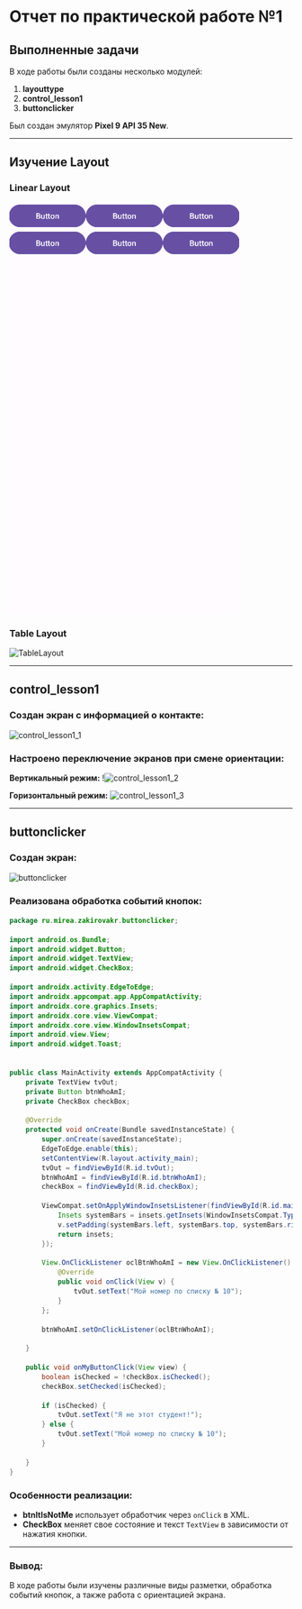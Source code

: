 # Отчет по практической работе №1

## Выполненные задачи

В ходе работы были созданы несколько модулей:

1. **layouttype**
2. **control_lesson1**
3. **buttonclicker**

Был создан эмулятор **Pixel 9 API 35 New**.

------

## Изучение Layout

### **Linear Layout**

![LinearleLayout](images/LinearLayout.png)



### **Table Layout**

![TableLayout](images/TableLayout.png)

------

## **control_lesson1**

### **Создан экран с информацией о контакте:**

![control_lesson1_1](images\control_lesson1_1.png)

### **Настроено переключение экранов при смене ориентации:**

**Вертикальный режим:** !![control_lesson1_2](images\control_lesson1_2.png)

**Горизонтальный режим:** ![control_lesson1_3](images\control_lesson1_3.png)

------

## **buttonclicker**

### **Создан экран:**

![buttonclicker](images\buttonclicker.png)

### **Реализована обработка событий кнопок:**

```java
package ru.mirea.zakirovakr.buttonclicker;

import android.os.Bundle;
import android.widget.Button;
import android.widget.TextView;
import android.widget.CheckBox;

import androidx.activity.EdgeToEdge;
import androidx.appcompat.app.AppCompatActivity;
import androidx.core.graphics.Insets;
import androidx.core.view.ViewCompat;
import androidx.core.view.WindowInsetsCompat;
import android.view.View;
import android.widget.Toast;


public class MainActivity extends AppCompatActivity {
    private TextView tvOut;
    private Button btnWhoAmI;
    private CheckBox checkBox;

    @Override
    protected void onCreate(Bundle savedInstanceState) {
        super.onCreate(savedInstanceState);
        EdgeToEdge.enable(this);
        setContentView(R.layout.activity_main);
        tvOut = findViewById(R.id.tvOut);
        btnWhoAmI = findViewById(R.id.btnWhoAmI);
        checkBox = findViewById(R.id.checkBox);

        ViewCompat.setOnApplyWindowInsetsListener(findViewById(R.id.main), (v, insets) -> {
            Insets systemBars = insets.getInsets(WindowInsetsCompat.Type.systemBars());
            v.setPadding(systemBars.left, systemBars.top, systemBars.right, systemBars.bottom);
            return insets;
        });

        View.OnClickListener oclBtnWhoAmI = new View.OnClickListener() {
            @Override
            public void onClick(View v) {
                tvOut.setText("Мой номер по списку № 10");
            }
        };

        btnWhoAmI.setOnClickListener(oclBtnWhoAmI);

    }

    public void onMyButtonClick(View view) {
        boolean isChecked = !checkBox.isChecked();
        checkBox.setChecked(isChecked);

        if (isChecked) {
            tvOut.setText("Я не этот студент!");
        } else {
            tvOut.setText("Мой номер по списку № 10");
        }

    }
}
```

### **Особенности реализации:**

- **btnItIsNotMe** использует обработчик через `onClick` в XML.
- **CheckBox** меняет свое состояние и текст `TextView` в зависимости от нажатия кнопки.

------

### **Вывод:**

В ходе работы были изучены различные виды разметки, обработка событий кнопок, а также работа с ориентацией экрана.